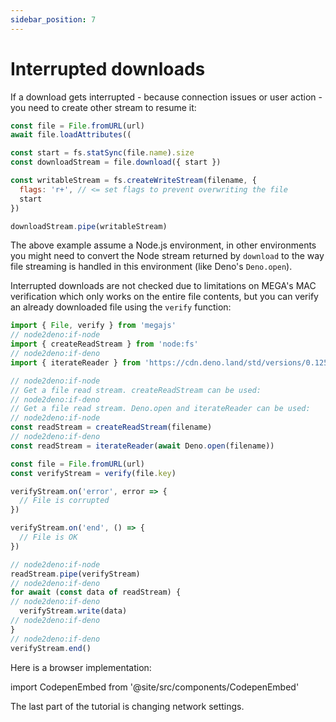 ```yaml
---
sidebar_position: 7
---
```


# Interrupted downloads

If a download gets interrupted - because connection issues or user action - you need to create other stream to resume it:

```js
const file = File.fromURL(url)
await file.loadAttributes((

const start = fs.statSync(file.name).size
const downloadStream = file.download({ start })

const writableStream = fs.createWriteStream(filename, {
  flags: 'r+', // <= set flags to prevent overwriting the file
  start
})

downloadStream.pipe(writableStream)
```

The above example assume a Node.js environment, in other environments you might need to convert the Node stream returned by `download` to the way file streaming is handled in this environment (like Deno's `Deno.open`).

Interrupted downloads are not checked due to limitations on MEGA's MAC verification which only works on the entire file contents, but you can verify an already downloaded file using the `verify` function:

```js node2deno-v1
import { File, verify } from 'megajs'
// node2deno:if-node
import { createReadStream } from 'node:fs'
// node2deno:if-deno
import { iterateReader } from 'https://cdn.deno.land/std/versions/0.125.0/raw/streams/conversion.ts'

// node2deno:if-node
// Get a file read stream. createReadStream can be used:
// node2deno:if-deno
// Get a file read stream. Deno.open and iterateReader can be used:
// node2deno:if-node
const readStream = createReadStream(filename)
// node2deno:if-deno
const readStream = iterateReader(await Deno.open(filename))

const file = File.fromURL(url)
const verifyStream = verify(file.key)

verifyStream.on('error', error => {
  // File is corrupted
})

verifyStream.on('end', () => {
  // File is OK
})

// node2deno:if-node
readStream.pipe(verifyStream)
// node2deno:if-deno
for await (const data of readStream) {
// node2deno:if-deno
  verifyStream.write(data)
// node2deno:if-deno
}
// node2deno:if-deno
verifyStream.end()
```

Here is a browser implementation:

import CodepenEmbed from '@site/src/components/CodepenEmbed'

<CodepenEmbed user="qgustavor" hash="wvPNNeb" height="500" />

The last part of the tutorial is changing network settings.
